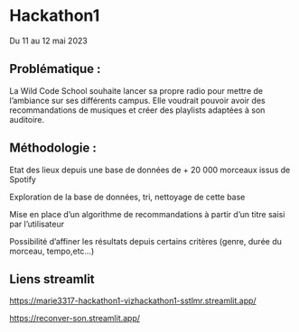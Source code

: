 # Hackathon1
Du 11 au 12 mai 2023
## Problématique :
La Wild Code School souhaite lancer sa propre radio pour mettre de l’ambiance sur ses différents campus.
Elle voudrait pouvoir avoir des recommandations de musiques et créer des playlists adaptées à son auditoire.

## Méthodologie :
Etat des lieux depuis une base de données de + 20 000 morceaux issus de Spotify

Exploration de la base de données, tri, nettoyage de cette base

Mise en place d’un algorithme de recommandations à partir d’un titre saisi par l’utilisateur

Possibilité d’affiner les résultats depuis certains critères (genre, durée du morceau, tempo,etc…)

## Liens streamlit
https://marie3317-hackathon1-vizhackathon1-sstlmr.streamlit.app/


https://reconver-son.streamlit.app/
